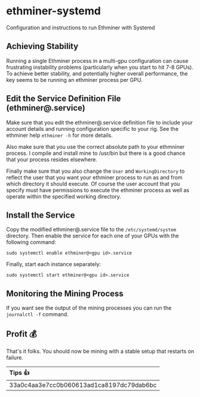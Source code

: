 # ethminer-systemd

Configuration and instructions to run Ethminer with Systemd

## Achieving Stability

Running a single Ethminer process in a multi-gpu configuration can cause
frustrating instability problems (particularly when you start to hit 7-8
GPUs). To achieve better stability, and potentially higher overall
performance, the key seems to be running an ethminer process per GPU.

## Edit the Service Definition File (ethminer@.service)

Make sure that you edit the ethminer@.service definition file to include
your account details and running configuration specific to your rig. See
the ethminer help ```ethminer -h``` for more details.

Also make sure that you use the correct absolute path to your ethmniner
process. I compile and install mine to /usr/bin but there is a good chance
that your process resides elsewhere.

Finally make sure that you also change the ```User``` and
```WorkingDirectory``` to reflect the user that you want your ethminer process
to run as and from which directory it should execute. Of course the user
account that you specify must have permissions to execute the ethminer process
as well as operate within the specified working directory.

## Install the Service

Copy the modified ethminer@.service file to the ```/etc/systemd/system```
directory. Then enable the service for each one of your GPUs with the following
command:

```
sudo systemctl enable ethminer@<gpu id>.service
```

Finally, start each instance separately:

```
sudo systemctl start ethminer@<gpu id>.service
```

## Monitoring the Mining Process

If you want see the output of the mining processes you can run the
```journalctl -f``` command.

## Profit :moneybag:

That's it folks. You should now be mining with a stable setup that restarts on
failure.

| Tips :thumbsup:                          |
| :--------------------------------------- |
| 33a0c4aa3e7cc0b060613ad1ca8197dc79dab6bc |
